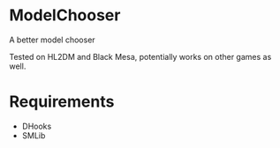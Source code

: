 # ModelChooser
 A better model chooser
 
 Tested on HL2DM and Black Mesa, potentially works on other games as well.

# Requirements
- DHooks
- SMLib
